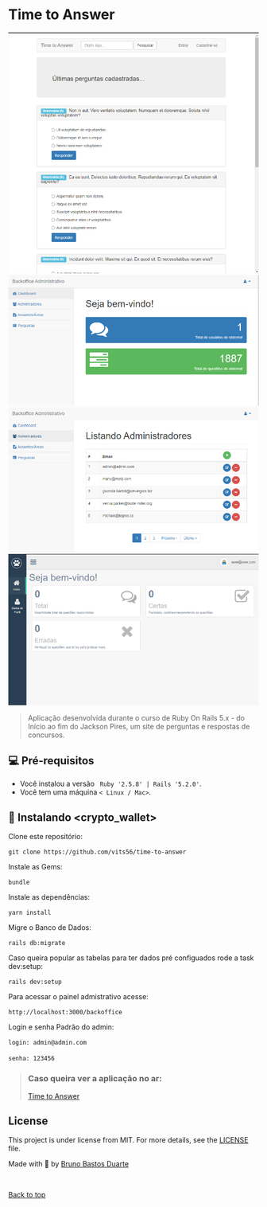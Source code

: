 # Time to Answer

<img src="time1.png" alt="exemplo imagem">
<img src="time2.png" alt="exemplo imagem">
<img src="time3.png" alt="exemplo imagem">
<img src="time4.png" alt="exemplo imagem">

> Aplicação desenvolvida durante o curso de Ruby On Rails 5.x - do Início ao fim do Jackson Pires, um site de perguntas e respostas de concursos.

## 💻 Pré-requisitos

* Você instalou a versão  ` Ruby '2.5.8' | Rails '5.2.0'`. 
* Você tem uma máquina `< Linux / Mac>`.

## 🚀 Instalando <crypto_wallet>

Clone este repositório:
```
git clone https://github.com/vits56/time-to-answer
```

Instale as Gems:
```
bundle
```

Instale  as dependências:
```
yarn install
```

Migre o Banco de Dados:
```
rails db:migrate
```
Caso queira popular as tabelas para ter dados pré configuados rode a task dev:setup:
```
rails dev:setup
```
Para acessar o painel admistrativo acesse:
```
http://localhost:3000/backoffice
```
Login e senha Padrão do admin:
```
login: admin@admin.com

senha: 123456
```


> ### Caso queira ver a aplicação no ar:
> [Time to Answer]()


## License

This project is under license from MIT. For more details, see the [LICENSE](LICENSE) file.

Made with 💜 by <a href="https://github.com/vits56" target="_blank">Bruno Bastos Duarte</a>

&#xa0;

<a href="#top">Back to top</a>